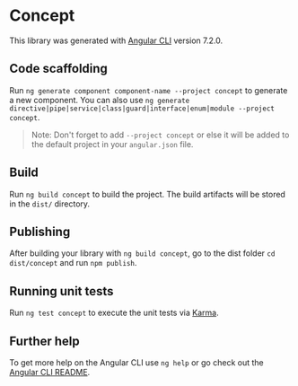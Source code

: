 # Concept

This library was generated with [Angular CLI](https://github.com/angular/angular-cli) version 7.2.0.

## Code scaffolding

Run `ng generate component component-name --project concept` to generate a new component. You can also use `ng generate directive|pipe|service|class|guard|interface|enum|module --project concept`.
> Note: Don't forget to add `--project concept` or else it will be added to the default project in your `angular.json` file. 

## Build

Run `ng build concept` to build the project. The build artifacts will be stored in the `dist/` directory.

## Publishing

After building your library with `ng build concept`, go to the dist folder `cd dist/concept` and run `npm publish`.

## Running unit tests

Run `ng test concept` to execute the unit tests via [Karma](https://karma-runner.github.io).

## Further help

To get more help on the Angular CLI use `ng help` or go check out the [Angular CLI README](https://github.com/angular/angular-cli/blob/master/README.md).
